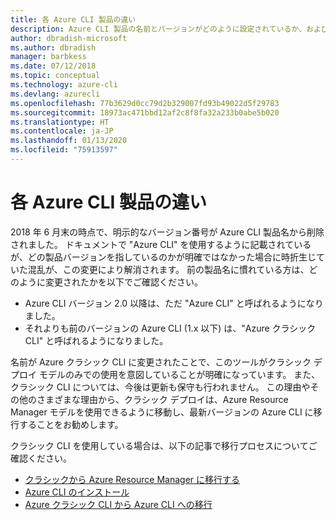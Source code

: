 ```yaml
---
title: 各 Azure CLI 製品の違い
description: Azure CLI 製品の名前とバージョンがどのように設定されているか、およびそのアップグレード方法について説明します。
author: dbradish-microsoft
ms.author: dbradish
manager: barbkess
ms.date: 07/12/2018
ms.topic: conceptual
ms.technology: azure-cli
ms.devlang: azurecli
ms.openlocfilehash: 77b3629d0cc79d2b329007fd93b49022d5f29783
ms.sourcegitcommit: 18973ac471bbd12af2c8f8fa32a233b0abe5b020
ms.translationtype: HT
ms.contentlocale: ja-JP
ms.lasthandoff: 01/13/2020
ms.locfileid: "75913597"
---
```

# <a name="differences-between-azure-cli-products"></a>各 Azure CLI 製品の違い

2018 年 6 月末の時点で、明示的なバージョン番号が Azure CLI 製品名から削除されました。 ドキュメントで "Azure CLI" を使用するように記載されているが、どの製品バージョンを指しているのかが明確ではなかった場合に時折生じていた混乱が、この変更により解消されます。 前の製品名に慣れている方は、どのように変更されたかを以下でご確認ください。

* Azure CLI バージョン 2.0 以降は、ただ "Azure CLI" と呼ばれるようになりました。
* それよりも前のバージョンの Azure CLI (1.x 以下) は、"Azure クラシック CLI" と呼ばれるようになりました。

名前が Azure クラシック CLI に変更されたことで、このツールがクラシック デプロイ モデルのみでの使用を意図していることが明確になっています。 また、クラシック CLI については、今後は更新も保守も行われません。 この理由やその他のさまざまな理由から、クラシック デプロイは、Azure Resource Manager モデルを使用できるように移動し、最新バージョンの Azure CLI に移行することをお勧めします。

クラシック CLI を使用している場合は、以下の記事で移行プロセスについてご確認ください。

* [クラシックから Azure Resource Manager に移行する](/azure/virtual-machines/linux/migration-classic-resource-manager-overview)
* [Azure CLI のインストール](install-azure-cli.md)
* [Azure クラシック CLI から Azure CLI への移行](https://github.com/Azure/azure-cli/blob/dev/doc/classic_cli_migration.md)
